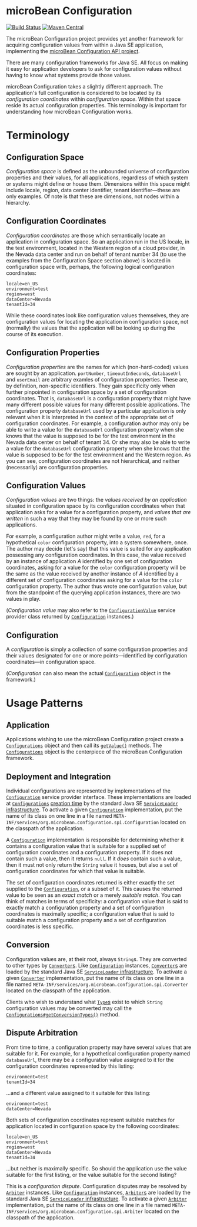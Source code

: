 # microBean Configuration

[![Build Status](https://travis-ci.org/microbean/microbean-configuration.svg?branch=master)](https://travis-ci.org/microbean/microbean-configuration)
[![Maven Central](https://maven-badges.herokuapp.com/maven-central/org.microbean/microbean-configuration/badge.svg)](https://maven-badges.herokuapp.com/maven-central/org.microbean/microbean-configuration)

The microBean Configuration project provides yet another framework for
acquiring configuration values from within a Java SE application,
implementing the [microBean Configuration API project][10].

There are many configuration frameworks for Java SE.  All focus on
making it easy for application developers to ask for configuration
values without having to know what systems provide those values.

microBean Configuration takes a slightly different approach.  The
application's full configuration is considered to be located by its
_configuration coordinates_ within _configuration space_.  Within that
space reside its actual configuration properties.  This terminology is
important for understanding how microBean Configuration works.

Terminology
===========

Configuration Space
-------------------

_Configuration space_ is defined as the unbounded universe of
configuration properties and their values, for all applications,
regardless of which system or systems might define or house them.
Dimensions within this space might include locale, region, data center
identifier, tenant identifier&mdash;these are only examples.  Of note
is that these are dimensions, not nodes within a hierarchy.

Configuration Coordinates
-------------------------

_Configuration coordinates_ are those which semantically locate an
application in configuration space.  So an application run in the US
locale, in the test environment, located in the Western region of a
cloud provider, in the Nevada data center and run on behalf of tenant
number 34 (to use the examples from the Configuration Space section
above) is located in configuration space with, perhaps, the following
logical configuration coordinates:

    locale=en_US
    environment=test
    region=west
    dataCenter=Nevada
    tenantId=34
    
While these coordinates look like configuration values themselves,
they are configuration values for locating the application in
configuration space, not (normally) the values that the application
will be looking up during the course of its execution.

Configuration Properties
------------------------

_Configuration properties_ are the names for which (non-hard-coded)
values are sought by an application.  `portNumber`,
`timeoutInSeconds`, `databaseUrl` and `userEmail` are arbitrary
examles of configuration properties.  These are, by definition,
non-specific identifiers.  They gain specificity only when further
pinpointed in configuration space by a set of configuration
coordinates.  That is, `databaseUrl` is a configuration property that
might have many different possible values for many different possible
applications.  The configuration property `databaseUrl` used by a
particular application is only relevant when it is interpreted in the
context of the appropriate set of configuration coordinates.  For
example, a configuration author may only be able to write a value for
the `databaseUrl` configuration property when she knows that the value
is supposed to be for the test environment in the Nevada data center
on behalf of tenant 34.  Or she may also be able to write a value for
the `databaseUrl` configuration property when she knows that the value
is supposed to be for the test environment and the Western region.  As
you can see, configuration coordinates are not hierarchical, and
neither (necessarily) are configuration properties.

Configuration Values
--------------------

_Configuration values_ are two things: the _values received by an
application_ situated in configuration space by its configuration
coordinates when that application asks for a value for a configuration
property, and _values that are written_ in such a way that they may be
found by one or more such applications.

For example, a configuration author might write a value, `red`, for a
hypothetical `color` configuration property, into a system somewhere,
once.  The author may decide (let's say) that this value is suited for
any application possessing any configuration coordinates.  In this
case, the value received by an instance of application _A_ identified
by one set of configuration coordinates, asking for a value for the
`color` configuration property will be the same as the value received
by another instance of _A_ identified by a different set of
configuration coordinates asking for a value for the `color`
configuration property.  The author thus wrote one configuration
value, but from the standpoint of the querying application instances,
there are two values in play.

(_Configuration value_ may also refer to the [`ConfigurationValue`][9]
service provider class returned by [`Configuration`][2] instances.)

Configuration
-------------

A _configuration_ is simply a collection of some configuration
properties and their values designated for one or more
points&mdash;identified by configuration coordinates&mdash;in
configuration space.

(_Configuration_ can also mean the actual [`Configuration`][2] object
in the framework.)

Usage Patterns
==============

Application
-----------

Applications wishing to use the microBean Configuration project create
a [`Configurations`][0] object and then call its [`getValue()`][1]
methods.  The [`Configurations`][0] object is the centerpiece of the
microBean Configuration framework.

Deployment and Integration
--------------------------

Individual configurations are represented by implementations of
the [`Configuration`][2] service provider interface.  These
implementations are loaded at [`Configurations`][0] [creation time][3]
by the standard Java SE [`ServiceLoader` infrastructure][4].  To
activate a given [`Configuration`][2] implementation, put the name of
its class on one line in a file named
`META-INF/services/org.microbean.configuration.spi.Configuration`
located on the classpath of the application.

A [`Configuration`][2] implementation is responsible for determining
whether it contains a configuration value that is suitable for a
supplied set of configuration coordinates and a configuration
property.  If it does not contain such a value, then it returns
`null`.  If it _does_ contain such a value, then it must not only
return the `String` value it houses, but also a set of configuration
coordinates for which that value is suitable.

The set of configuration coordinates returned is either exactly the
set supplied to the [`Configuration`][2], or a subset of it.  This
causes the returned value to be seen as an _exact match_ or a merely
_suitable match_.  You can think of matches in terms of specificity:
a configuration value that is said to exactly match a configuration
property and a set of configuration coordinates is maximally specific;
a configuration value that is said to suitable match a configuration
property and a set of configuration coordinates is less specific.

Conversion
----------

Configuration values are, at their root, always `String`s.  They are
converted to other types by [`Converter`s][5].
Like [`Configuration`][2] instances, [`Converter`s][5] are loaded by
the standard Java SE [`ServiceLoader` infrastructure][4].  To activate
a given [`Converter`][5] implementation, put the name of
its class on one line in a file named
`META-INF/services/org.microbean.configuration.spi.Converter`
located on the classpath of the application.

Clients who wish to understand what [`Type`s][7] exist to which
`String` configuration values may be converted may call
the [`Configurations#getConversionTypes()`][8] method.

Dispute Arbitration
-------------------

From time to time, a configuration property may have several values
that are suitable for it.  For example, for a hypothetical
configuration property named `databaseUrl`, there may be a configuration
value assigned to it for the configuration coordinates represented by
this listing:

    environment=test
    tenantId=34
    
...and a different value assigned to it suitable for this listing:

    environment=test
    dataCenter=Nevada
    
Both sets of configuration coordinates represent suitable matches for application
located in configuration space by the following coordinates:

    locale=en_US
    environment=test
    region=west
    dataCenter=Nevada
    tenantId=34
    
...but neither is maximally specific.  So should the application use
the value suitable for the first listing, or the value suitable for
the second listing?

This is a _configuration dispute_.  Configuration disputes may be
resolved by [`Arbiter`][6] instances.  Like [`Configuration`][2]
instances, [`Arbiter`s][6] are loaded by the standard Java
SE [`ServiceLoader` infrastructure][4].  To activate a
given [`Arbiter`][6] implementation, put the name of its class on
one line in a file named
`META-INF/services/org.microbean.configuration.spi.Arbiter` located
on the classpath of the application.

[0]: apidocs/org/microbean/configuration/Configurations.html
[1]: apidocs/org/microbean/configuration/Configurations.html#getValue-java.util.Map-java.lang.String-
[2]: apidocs/org/microbean/configuration/spi/Configuration.html
[3]: apidocs/org/microbean/configuration/Configurations.html#Configurations--
[4]: https://docs.oracle.com/javase/8/docs/api/java/util/ServiceLoader.html
[5]: apidocs/org/microbean/configuration/spi/Converter.html
[6]: apidocs/org/microbean/configuration/spi/Arbiter.html
[7]: https://docs.oracle.com/javase/8/docs/api/java/lang/reflect/Type.html
[8]: apidocs/org/microbean/configuration/Configurations.html#getConversionTypes--
[9]: apidocs/org/microbean/configuration/spi/ConfigurationValue.html
[10]: https://microbean.github.io/microbean-configuration-api/
